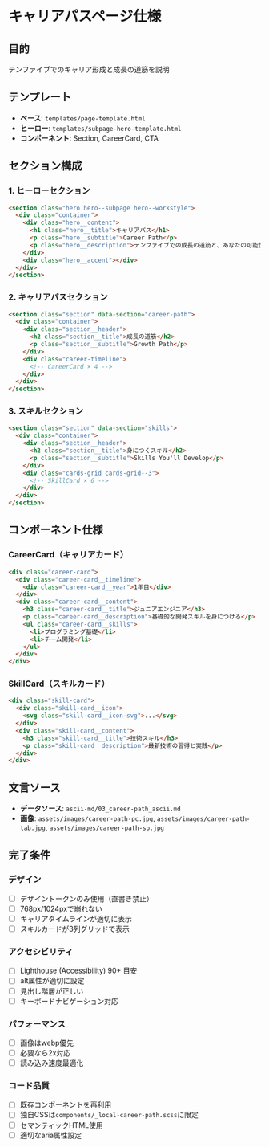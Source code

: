 # キャリアパスページ仕様

## 目的
テンファイブでのキャリア形成と成長の道筋を説明

## テンプレート
- **ベース**: `templates/page-template.html`
- **ヒーロー**: `templates/subpage-hero-template.html`
- **コンポーネント**: Section, CareerCard, CTA

## セクション構成

### 1. ヒーローセクション
```html
<section class="hero hero--subpage hero--workstyle">
  <div class="container">
    <div class="hero__content">
      <h1 class="hero__title">キャリアパス</h1>
      <p class="hero__subtitle">Career Path</p>
      <p class="hero__description">テンファイブでの成長の道筋と、あなたの可能性を広げるキャリアプランをご紹介します。</p>
    </div>
    <div class="hero__accent"></div>
  </div>
</section>
```

### 2. キャリアパスセクション
```html
<section class="section" data-section="career-path">
  <div class="container">
    <div class="section__header">
      <h2 class="section__title">成長の道筋</h2>
      <p class="section__subtitle">Growth Path</p>
    </div>
    <div class="career-timeline">
      <!-- CareerCard × 4 -->
    </div>
  </div>
</section>
```

### 3. スキルセクション
```html
<section class="section" data-section="skills">
  <div class="container">
    <div class="section__header">
      <h2 class="section__title">身につくスキル</h2>
      <p class="section__subtitle">Skills You'll Develop</p>
    </div>
    <div class="cards-grid cards-grid--3">
      <!-- SkillCard × 6 -->
    </div>
  </div>
</section>
```

## コンポーネント仕様

### CareerCard（キャリアカード）
```html
<div class="career-card">
  <div class="career-card__timeline">
    <div class="career-card__year">1年目</div>
  </div>
  <div class="career-card__content">
    <h3 class="career-card__title">ジュニアエンジニア</h3>
    <p class="career-card__description">基礎的な開発スキルを身につける</p>
    <ul class="career-card__skills">
      <li>プログラミング基礎</li>
      <li>チーム開発</li>
    </ul>
  </div>
</div>
```

### SkillCard（スキルカード）
```html
<div class="skill-card">
  <div class="skill-card__icon">
    <svg class="skill-card__icon-svg">...</svg>
  </div>
  <div class="skill-card__content">
    <h3 class="skill-card__title">技術スキル</h3>
    <p class="skill-card__description">最新技術の習得と実践</p>
  </div>
</div>
```

## 文言ソース
- **データソース**: `ascii-md/03_career-path_ascii.md`
- **画像**: `assets/images/career-path-pc.jpg`, `assets/images/career-path-tab.jpg`, `assets/images/career-path-sp.jpg`

## 完了条件

### デザイン
- [ ] デザイントークンのみ使用（直書き禁止）
- [ ] 768px/1024pxで崩れない
- [ ] キャリアタイムラインが適切に表示
- [ ] スキルカードが3列グリッドで表示

### アクセシビリティ
- [ ] Lighthouse (Accessibility) 90+ 目安
- [ ] alt属性が適切に設定
- [ ] 見出し階層が正しい
- [ ] キーボードナビゲーション対応

### パフォーマンス
- [ ] 画像はwebp優先
- [ ] 必要なら2x対応
- [ ] 読み込み速度最適化

### コード品質
- [ ] 既存コンポーネントを再利用
- [ ] 独自CSSは`components/_local-career-path.scss`に限定
- [ ] セマンティックHTML使用
- [ ] 適切なaria属性設定
